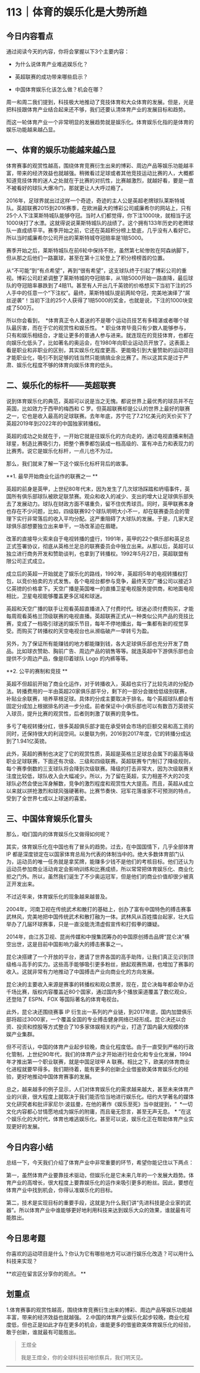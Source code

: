 # 113｜体育的娱乐化是大势所趋

## 今日内容看点

通过阅读今天的内容，你将会掌握以下3个主要内容：

* 为什么说体育产业难逃娱乐化？

* 英超联赛的成功带来哪些启示？

* 中国体育娱乐化该怎么做？机会在哪？

周一和周二我们提到，科技极大地推动了竞技体育和大众体育的发展。但是，光是把科技跟体育产业结合起来还不够，我们还要认清体育产业的发展目标和趋势。

而这一轮体育产业一个非常明显的发展趋势就是娱乐化。体育娱乐化指的是体育的娱乐功能越来越凸显。

## 一、体育的娱乐功能越来越凸显

体育赛事的观赏性越高，围绕体育竞赛衍生出来的博彩、周边产品等娱乐功能越丰富，带来的经济效益也就越强。稍微看过足球或者其他竞技运动比赛的人，大概都知道竞技体育的迷人之处就在于比赛的对抗性，比赛越激烈，就越好看，要是一直不被看好的球队大爆冷门，那就更让人大呼过瘾了。

2016年，足球界就出过这样一个奇迹，奇迹的主人公是英超老牌球队莱斯特城队。英超联赛2015到2016赛季，在欧洲最大的博彩公司威廉希尔的网站上，只有25个人下注莱斯特城队能够夺冠。当时人们都觉得，你下注1000块，就相当于这1000块打了水漂。这就得说说莱斯特城队的战绩了。这个拥有133年历史的老牌球队一直成绩平平。赛季开始之前，它还在英超积分榜上垫底，几乎没有人看好它。所以当时威廉希尔公司开出的莱斯特城夺冠赔率是1赔5000。

赛季开始之后，莱斯特城队在前6轮中保持不败，虽然第七轮惨败在阿森纳脚下，但从那之后他们一路赢球，甚至在第十三轮登上了积分榜榜首的位置。

从“不可能”到“有点希望”，再到“很有希望”，这支球队终于引起了博彩公司的重视。博彩公司赶紧调整了莱斯特城的夺冠赔率，从1赔5000开始一路直降，最后球队的夺冠赔率暴跌到了4赔11。甚至有人开出几千英镑的价格想买下当初下注的25人手中的任意一个“下注权”。最终，莱斯特城队提前两轮夺冠，完美地演绎了“屌丝逆袭”！当初下注的25个人获得了1赔5000的奖金，也就是说，下注的1000块变成了500万。

所以你会看到，  *体育真正令人着迷的不是哪个运动员技艺有多精湛或者哪个球队最厉害，而在于它的观赏性和娱乐性。 * 职业体育毕竟只有少数人能够参与，只有和娱乐相结合，才能让更多的普通人参与进来。就连现在的竞技体育，也都在向娱乐化低头了，比如著名的奥运会，在1980年向职业运动员开放了。这表面上看是职业和非职业的区别，其实娱乐化程度更高、更能吸引到大量赞助的运动项目才能职业化，吸引不到足够的钱当然只能搞搞业余比赛了。所以这其实是过于严肃、娱乐化程度不够的体育向娱乐体育的低头。

## 二、娱乐化的标杆——英超联赛

说到体育娱乐化的典范，英超可以说是当之无愧。都说世界上最优秀的球员并不在英国，比如效力于西甲的梅西和 C 罗。但英超联赛却是公认的世界上最好的联赛之一，它也是收入最高的足球联赛。去年年底，苏宁花了7.21亿美元的天价买下了英超2019年到2022年的中国独家转播权。

英超的成功之处就在于，一开始它就是往娱乐化的方向走的，通过电视直播来制造球星，制造比赛吸引力，把整个赛季都包装成一档高级的、富有冲击力和表现力的比赛秀。说它是娱乐化标杆，一点儿也不为过。

那么，我们就来了解一下这个娱乐化标杆背后的故事。

 **1. 最早开始商业化运作的联赛之一 **

英超的前身是英甲，上世纪80年代末，因为发生了几次球场踩踏和坍塌事件，英国所有俱乐部球队被欧足联禁赛。观众和收入的减少、支出的增大让足球俱乐部失去了发展动力。球队在财政方面不堪重负，留不住优秀球员。同时，英甲联赛本身也存在不少问题，比如，四级联赛92个球队明明大小不一，却在联赛委员会的管理下实行非常落后的收入平均分配。这严重阻碍了大球队的发展。于是，几家大足球俱乐部想要独立出来单干，一场改革迫在眉睫。

改革的直接导火索来自于电视转播的盛行，1991年，英甲的22个俱乐部和英足总正式签署协议，彻底从英格兰足总的联赛委员会中独立出来。从那以后，英超可以独立进行商务开发和赞助谈判，也拿到了转播权。1992年5月27日，英超联盟有限公司正式成立。

成立后的英超一开始就走了娱乐化的路线，1992年，英超将5年的电视转播权打包，以竞价拍卖的方式发售。各个电视台都参与竞争，最终天空广播公司以接近3亿英镑的价格拿下。天空广播是英国唯一的直播卫星电视服务提供商，和地面电视相比，卫星电视能够覆盖更多区域和球迷。

英超和天空广播的联手让观看英超直播进入了付费时代。球迷必须付费购买，才能每周观看英格兰顶级联赛的电视直播。英超联赛正式从一种类似公共产品的竞技比赛，变成了一档吸引球迷的娱乐节目，每年不停地播出，每一集都有新的视觉享受。而购买了转播权的天空电视台也从濒临破产一举转亏为盈。

另外，为了保证所有能赚钱的地方都能赚到钱，各大足球俱乐部也充分开发了商品。比如球衣赞助、胸前广告、周边产品的销售等等。就连英超中下游俱乐部也会提供不少周边产品，像是印着球队 Logo 的内裤等等。

 **2. 公平的赛制和竞技 **

英超不但超前开始了商业化运作，对于转播收入，英超也实行了比较先进的分配办法。转播费用的一半由英超20家俱乐部平分，剩下的一部分会拨给低级别联赛，补贴业余联赛，培养草根足球。具体的分成主要取决于排名，每个英超球队都会有固定分成加上根据排名的进一步分成。前者保证中小俱乐部也可以有数百万英镑买入球员，提升比赛的观赏性，后者则刺激了联赛的竞争性。

多亏了电视转播分红，很多英超俱乐部才能在承受转会市场的巨额交易和高工资的同时，还保持很大的利润空间。以曼联为例，2016到2017年度，它的转播分成达到了1.941亿英镑。

此外，英超的赛制也决定了它的观赏性质，英超是英格兰足球总会属下的最高等级职业足球联赛，下面还有次级、三级和四级联赛。英超联赛专门制订了降级规则，每个赛季倒数的三支球队将会降到次级联赛。降级的打击非常大，因为次级联赛关注度比较低，球队收入会大幅减少。所以，为了留在英超，实力相差不大的20支球队必然会使出浑身解数，竞争的激烈程度和观赏性大大提高。而且，英超从成立以来就以拼抢激烈和球风强硬著称。比赛节奏快、冠军花落谁家不可预测的特点，受到了全世界七成以上球迷的喜爱。

## 三、中国体育娱乐化冒头

那么，咱们国内的体育娱乐化又做得如何呢？

其实，体育娱乐化在中国也有了冒头的趋势。过去，在中国国情下，几乎全部体育 IP 都是深度锁定在以国家体育总局为代表的体制当中的。绝大多数体育部门认为，运动员的唯一任务就是拿奖牌，能赚多少钱不是他们的考核目标。他们还认为运动员参加商业活动肯定会影响训练和比赛成绩，所以常常把体育娱乐化、商业化拒之门外。所以，虽然我们诞生了不少奥运冠军，但是他们的商业价值却很少被真正开发出来。

不过近年来，体育娱乐化的现象越来越普及。

2004年，河南卫视在传统武术和散打的基础上，创办了富有中国特色的搏击赛事武林风，完美地把中国传统武术和散打融为一体。武林风从百姓擂台起家，壮大后举办了几届环球赛事，只是一直没能洗清虚假宣传和打假拳的嫌疑。

2014年，由江苏卫视、昆尚传媒和中搜集团筹办的中国原创搏击品牌“昆仑决”横空出世，这是目前中国影响力最大的搏击赛事之一。

昆仑决搭建了一个开放的平台，邀请了世界各国的高手助阵，让我们真正见识到顶级格斗高手的实力。这些高手能够吸引更多粉丝，掀起观赛热潮，也增加了赛事的收入。这就非常有力地推动了中国搏击产业向商业化的方向发展。

昆仑决的主要收入来源是赛事的转播权和观众票房，现在，昆仑决每年都会举办近千场比赛，版权内容覆盖近80个国家，通过国内多个播放渠道覆盖了数亿观众，还登陆了 ESPN、FOX 等国际著名的体育电视台。 

此外，昆仑决还围绕赛事 IP 衍生出一系列的产业链，到2017年底，国内加盟俱乐部将超过3000家，一个覆盖全国的专业搏击健身网络已经形成。昆仑决还以合资、投资和控股等方式整合了10多家体娱相关的产业，打造了国内最大规模的体娱产业集群。

但不可否认，中国的体育产业起步较晚，商业化程度低。由于一直受到严格的行政化管制，上世纪90年代，我们的体育产业才开始进行社会化和专业化发展，1994年才推出第一个职业联赛，就是中国足球甲 A 联赛。相比之下，欧美的体育商业化进程就要早得多。我们期待着，能有更多的创新企业借鉴欧美体育娱乐化的经验，更好地推动中国体育赛事的发展。

总之，越来越多的例子显示，人们对体育娱乐化的需求越来越大，甚至未来体育产业的兴衰，很大程度上就取决于我们能否恰当地进行娱乐化。纽约大学著名的媒体文化研究者和批评家尼尔·波兹曼，在他的著作《娱乐至死》当中就提到，“  *一切文化内容都心甘情愿地成为娱乐的附庸，而且毫无怨言，甚至无声无息。 * ”在这个娱乐化的大时代，体育也难逃娱乐化。甚至可以说，娱乐化正在帮助体育产业实现更好的发展。

## 今日内容小结

总结一下，今天我们介绍了体育产业中非常重要的环节，希望你能记住以下两点：

第一，虽然体育产业要靠技术驱动，但娱乐化是它未来几年的一个发展大趋势。体育产业的高增长，很大程度上要靠娱乐化的运作来吸引更多的粉丝。因此，要想在体育产业中找到机会，你得认准娱乐化的目标。

第二，技术是实现目标的重要手段，这就是为什么我们讲“先进科技是企业家的武器”。所以体育产业中谁能够更好地利用科技来达到娱乐大众的效果，谁就最有可能胜出。

## 今日思考题

你喜欢的运动项目是什么？你认为它有哪些地方可以进行娱乐化改造？可以用什么科技来实现？

 **欢迎在留言区分享你的观点。 **

## 划重点

1.体育赛事的观赏性越高，围绕体育竞赛衍生出来的博彩、周边产品等娱乐功能越丰富，带来的经济效益也就越强。
2.中国的体育产业娱乐化起步较晚，商业化程度低，但也正是如此才存在更多的机会，谁能更多的借鉴欧美体育娱乐化的经验，敢于创新，谁就最有可能胜出。

> 王煜全
> 
> 我是王煜全，你的全球科技前哨侦察兵，我们明天见。

---
